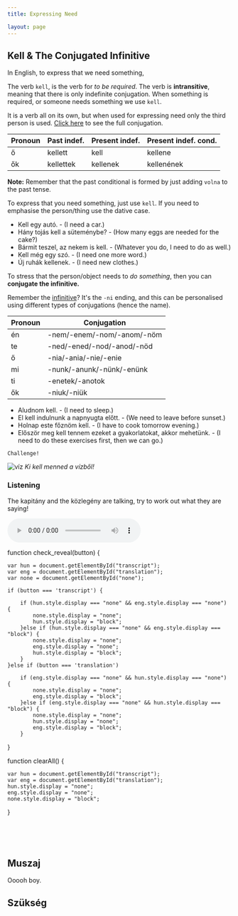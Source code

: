 ```yaml
---
title: Expressing Need

layout: page
---
```


## Kell & The Conjugated Infinitive

In English, to express that we need something, 

The verb `kell`, is the verb for *to be required*. The verb is **intransitive**, meaning that there is only indefinite conjugation. When something is required, or someone needs something we use `kell`.

It is a verb all on its own, but when used for expressing need only the third person is used. [Click here](https://cooljugator.com/hu/kell) to see the full conjugation.

| Pronoun | Past indef. | Present indef. | Present indef. cond. |
|---------|-------------|----------------|----------------------|
| ő       | kellett     | kell           | kellene              |
| ők      | kellettek   | kellenek       | kellenének           |

**Note:** Remember that the past conditional is formed by just adding `volna` to the past tense.

To express that you need something, just use `kell`. If you need to emphasise the person/thing use the dative case. 

* Kell egy autó. - (I need a car.)
* Hány tojás kell a süteménybe? - (How many eggs are needed for the cake?)
* Bármit teszel, az nekem is kell. - (Whatever you do, I need to do as well.)
* Kell még egy szó. - (I need one more word.)
* Új ruhák kellenek. - (I need new clothes.)

To stress that the person/object needs to *do something*, then you can **conjugate the infinitive.**

Remember the [infinitive](https://magyartanulas.github.io/infinitive_negation/)? It's the `-ni` ending, and this can be personalised using different types of conjugations (hence the name).

| Pronoun | Conjugation                |
|---------|----------------------------|
| én      | -nem/-enem/-nom/-anom/-nöm |
| te      | -ned/-ened/-nod/-anod/-nöd |
| ő       | -nia/-ania/-nie/-enie      |
| mi      | -nunk/-anunk/-nünk/-enünk  |
| ti      | -enetek/-anotok            |
| ők      | -niuk/-niük                |

* Aludnom kell. - (I need to sleep.)
* El kell indulnunk a napnyugta előtt. - (We need to leave before sunset.)
* Holnap este főznöm kell. - (I have to cook tomorrow evening.)
* Először meg kell tennem ezeket a gyakorlatokat, akkor mehetünk. - (I need to do these exercises first, then we can go.)

`Challenge!`

![víz](https://magyartanulas.github.io/public/víz.png)
*Ki kell menned a vízből!*

### Listening

The kapitány and the közlegény are talking, try to work out what they are saying!

<audio controls><source src="https://magyartanulas.github.io/public/csatornán.mp3" type="audio/mpeg">Your browser does not support the audio element.</audio>

function check_reveal(button) {
    
    var hun = document.getElementById("transcript");
    var eng = document.getElementById("translation");
    var none = document.getElementById("none");
 
    if (button === 'transcript') {
        
        if (hun.style.display === "none" && eng.style.display === "none") {
            none.style.display = "none";
            hun.style.display = "block";
        }else if (hun.style.display === "none" && eng.style.display === "block") {
            none.style.display = "none";
            eng.style.display = "none";
            hun.style.display = "block";
        }
    }else if (button === 'translation')
 
        if (eng.style.display === "none" && hun.style.display === "none") {
            none.style.display = "none";
            eng.style.display = "block";
        }else if (eng.style.display === "none" && hun.style.display === "block") {
            none.style.display = "none";
            hun.style.display = "none";
            eng.style.display = "block";
        }
}

function clearAll() {

    var hun = document.getElementById("transcript");
    var eng = document.getElementById("translation");
    hun.style.display = "none";
    eng.style.display = "none";
    none.style.display = "block";
}

</script>

<div id = "transcript" style ="display:none">
Kapitány: Helyzet?<br/>
Közlegény: Nem rózsás Kapitány! Nem tudom a kódot!<br/> 
Kapitány: Nem kell kifogás! Eredmény kell!<br/>
</div>

<div id = "translation" style ="display:none">
Kapitány: Situation?<br/>
Közlegény: It isn't rosy Captain! I don't know the code!<br/>
Kapitány: I don't need an excuse! I need a result!<br/>
</div>

<div id = "none" style ="display:block">
<br/>
<br/>
<br/>
</div>

## Muszaj

Ooooh boy.

## Szükség
